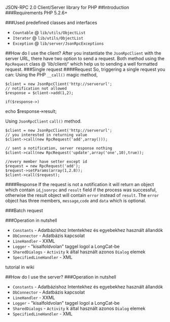 ﻿JSON-RPC 2.0 Client/Server library for PHP
##Introduction
###Requirements
PHP 5.2.6+

###Used predefined classes and interfaces
 - `Countable` @ `lib/utils/ObjectList` 
 - `Iterator` @ `lib/utils/ObjectList`
 - `Exception` @ `lib/server/JsonRpcExceptions`

##How do I use the client?
After you instantiate the `JsonRpcClient` with the server URL, there have two option to send a request. Both method using the `RpcRequest` class @ 'lib/client/' which help us to sending a well formatted request.
###Single request
####Request
So, triggering a single request you can:
Using the PHP `__call()` magic method,

    $client = new JsonRpcClient('http://serverurl';
    // notification not allowed
    $response = $client->add(1,2);
    
    if($response->)
echo $response->result;

Using `JsonRpcClient` `call()` method.

    $client = new JsonRpcClient('http://serverurl';
    // you interested in returning value
    $client->call(new RpcRequest('add',array()));

    // sent a notification, server response nothing
    $client->call(new RpcRequest('update',array('one',10),true));
    
    //every member have setter except id
    $request = new RpcRequest('add');
    $request->setParams(array(1,2.8));
    $client->call($request);

####Response
If the request is not a notification it will return an object which contain `id`,`jsonrpc` and `result` field if the process was successful, otherwise the result object will contain `error` instead of `result`. The `error` object has three members, `message`,`code` and `data` which is optional.

###Batch request

###Operation in nutshell
 - `Constants` - Adatbázishoz Intentekhez és egyebekhez használt állandók
 - `DbConnector` - Adatbázis kapcsolat
 - `LineHandler` - XXML
 - `Logger` - "kisalfoldvolan" taggel logol a LongCat-be
 - `SharedDialogs` - `Activity` k által használt azonos `Dialog` elemek
 - `SpecifiedLineHandler` - XML

tutorial in wiki

##How do I use the server?
###Operation in nutshell
 - `Constants` - Adatbázishoz Intentekhez és egyebekhez használt állandók
 - `DbConnector` - Adatbázis kapcsolat
 - `LineHandler` - XXML
 - `Logger` - "kisalfoldvolan" taggel logol a LongCat-be
 - `SharedDialogs` - `Activity` k által használt azonos `Dialog` elemek
 - `SpecifiedLineHandler` - XML